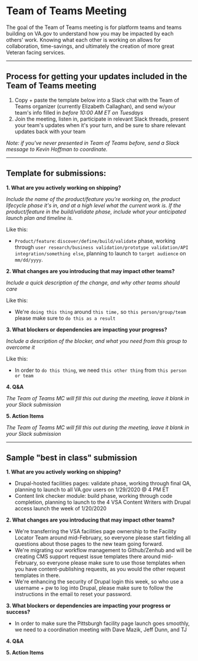 # Team of Teams Meeting

The goal of the Team of Teams meeting is for platform teams and teams building on VA.gov to understand how you may be impacted by each others' work. Knowing what each other is working on allows for collaboration, time-savings, and ultimately the creation of more great Veteran facing services.

---

## Process for getting your updates included in the Team of Teams meeting
1. Copy + paste the template below into a Slack chat with the Team of Teams organizer (currently Elizabeth Callaghan), and send w/your team's info filled in *before 10:00 AM ET on Tuesdays*
1. Join the meeting, listen in, participate in relevant Slack threads, present your team's updates when it's your turn, and be sure to share relevant updates back with your team

*Note: if you've never presented in Team of Teams before, send a Slack message to Kevin Hoffman to coordinate.*

----

## Template for submissions:

**1. What are you actively working on shipping?**

*Include the name of the product/feature you're working on, the product lifecycle phase it's in, and at a high level what the current work is. If the product/feature in the build/validate phase, include what your anticipated launch plan and timeline is.*

Like this: 
- `Product/feature`: `discover/define/build/validate` phase, working through `user research/business validation/prototype validation/API integration/something else`, planning to launch to `target audience` on `mm/dd/yyyy`.


**2. What changes are you introducing that may impact other teams?**

*Include a quick description of the change, and why other teams should care*

Like this:
-  We're `doing this thing` around `this time,` so `this person/group/team` please make sure to `do this as a result`


**3. What blockers or dependencies are impacting your progress?**

*Include a description of the blocker, and what you need from this group to overcome it*

Like this:
- In order to `do this thing`, we need `this other thing` from `this person or team`


**4. Q&A**

*The Team of Teams MC will fill this out during the meeting, leave it blank in your Slack submission*


**5. Action Items**

*The Team of Teams MC will fill this out during the meeting, leave it blank in your Slack submission*

---

## Sample "best in class" submission

**1. What are you actively working on shipping?**
- Drupal-hosted facilities pages: validate phase, working through final QA, planning to launch to all VA.gov users on 1/29/2020 @ 4 PM ET
- Content link checker module: build phase, working through code completion, planning to launch to the 4 VSA Content Writers with Drupal access launch the week of 1/20/2020

**2. What changes are you introducing that may impact other teams?**
-  We're transferring the VSA facilities page ownership to the Facility Locator Team around mid-February, so everyone please start fielding all questions about those pages to the new team going forward.
- We're migrating our workflow management to Github/Zenhub and will be creating CMS support request issue templates there around mid-February, so everyone please make sure to use those templates when you have content-publishing requests, as you would the other request templates in there.
- We're enhancing the security of Drupal login this week, so who use a username + pw to log into Drupal, please make sure to follow the instructions in the email to reset your password.

**3. What blockers or dependencies are impacting your progress or success?**
- In order to make sure the Pittsburgh facility page launch goes smoothly, we need to a coordination meeting with Dave Mazik, Jeff Dunn, and TJ

**4. Q&A**

**5. Action Items**

